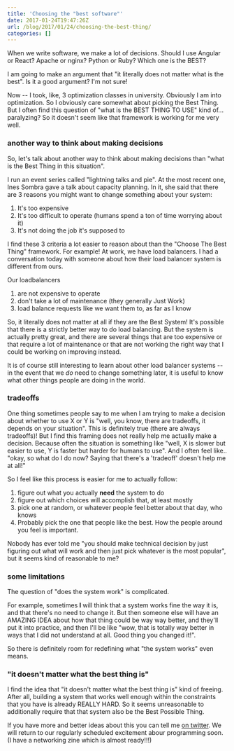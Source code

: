 ```yaml
---
title: 'Choosing the "best software"'
date: 2017-01-24T19:47:26Z
url: /blog/2017/01/24/choosing-the-best-thing/
categories: []
---
```


When we write software, we make a lot of decisions. Should I use Angular or
React? Apache or nginx? Python or Ruby? Which one is the BEST?

I am going to make an argument that "it literally does not matter what is the
best". Is it a good argument? I'm not sure!

Now -- I took, like, 3 optimization classes in university. Obviously I am into
optimization. So I obviously care somewhat about picking the Best Thing. But I
often find this question of "what is the BEST THING TO USE" kind of...
paralyzing? So it doesn't seem like that framework is working for me very well.

### another way to think about making decisions

So, let's talk about another way to think about making decisions than "what is
the Best Thing in this situation".

I run an event series called "lightning talks and pie". At the most recent one, Ines Sombra gave a talk about capacity planning. In it, she said that there are 3 reasons you might want to change something about your system:

1. It's too expensive
2. It's too difficult to operate (humans spend a ton of time worrying about it)
3. It's not doing the job it's supposed to

I find these 3 criteria a lot easier to reason about than the "Choose The Best
Thing" framework. For example! At work, we have load balancers. I had a
conversation today with someone about how their load balancer system is
different from ours.

Our loadbalancers

1. are not expensive to operate
2. don't take a lot of maintenance (they generally Just Work)
3. load balance requests like we want them to, as far as I know

So, it literally does not matter at all if they are the Best System! It's
possible that there is a strictly better way to do load balancing. But the
system is actually pretty great, and there are several things that are too
expensive or that require a lot of maintenance or that are not working the
right way that I could be working on improving instead.

It is of course still interesting to learn about other load balancer systems
-- in the event that we *do* need to change something later, it is useful to
know what other things people are doing in the world.

### tradeoffs

One thing sometimes people say to me when I am trying to make a decision about
whether to use X or Y is "well, you know, there are tradeoffs, it depends on
your situation". This is definitely true (there are always tradeoffs)! But I
find this framing does not really help me actually make a decision. Because
often the situation is something like "well, X is slower but easier to use, Y
is faster but harder for humans to use". And I often feel like.. "okay, so
what do I do now? Saying that there's a 'tradeoff' doesn't help me at all!"

So I feel like this process is easier for me to actually follow:

1. figure out what you actually **need** the system to do
2. figure out which choices will accomplish that, at least mostly
3. pick one at random, or whatever people feel better about that day, who knows
4. Probably pick the one that people like the best. How the people around you feel is important.

Nobody has ever told me "you should make technical decision by just figuring
out what will work and then just pick whatever is the most popular", but it
seems kind of reasonable to me?

### some limitations

The question of "does the system work" is complicated.

For example, sometimes **I** will think that a system works fine the way it
is, and that there's no need to change it. But then someone else will have an
AMAZING IDEA about how that thing could be way way better, and they'll put it
into practice, and then I'll be like "wow, that is totally way better in ways
that I did not understand at all. Good thing you changed it!".

So there is definitely room for redefining what "the system works" even means.

### "it doesn't matter what the best thing is"

I find the idea that "it doesn't matter what the best thing is" kind of
freeing. After all, building a system that works well enough within the
constraints that you have is already REALLY HARD. So it seems unreasonable to
additionally require that that system also be the Best Possible Thing.

If you have more and better ideas about this you can tell me [on twitter](https://twitter.com/b0rk). We will return to our regularly scheduled
excitement abour programming soon. (I have a networking zine which is almost
ready!!!)
